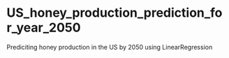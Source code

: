 # US_honey_production_prediction_for_year_2050
Prediciting honey production in the US by 2050 using LinearRegression

